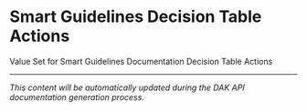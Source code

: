 # Smart Guidelines Decision Table Actions

<!-- DAK_API_PLACEHOLDER: ValueSet-DecisionTableActions -->

Value Set for Smart Guidelines Documentation Decision Table Actions

---

*This content will be automatically updated during the DAK API documentation generation process.*
